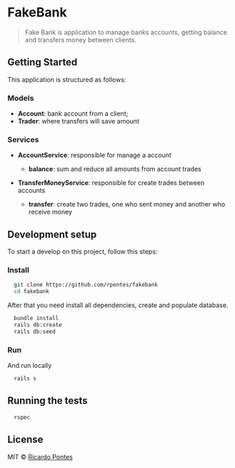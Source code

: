 # FakeBank
> Fake Bank is application to manage banks accounts, getting balance and transfers money between clients.

## Getting Started
This application is structured as follows:

### Models
* **Account**: bank account from a client;
* **Trader**: where transfers will save amount

### Services

* **AccountService**: responsible for manage a account
  * **balance**: sum and reduce all amounts from account trades


* **TransferMoneyService**: responsible for create trades between accounts
  * **transfer**: create two trades, one who sent money and another who receive money

## Development setup
To start a develop on this project, follow this steps:

### Install
```sh
  git clone https://github.com/rpontes/fakebank
  cd fakebank
```

After that you need install all dependencies, create and populate database.

```sh
  bundle install
  rails db:create
  rails db:seed
```

### Run
And run locally

```sh
  rails s
```

## Running the tests
```sh
  rspec
```


## License
MIT © [Ricardo Pontes](https://github.com/rpontes)
